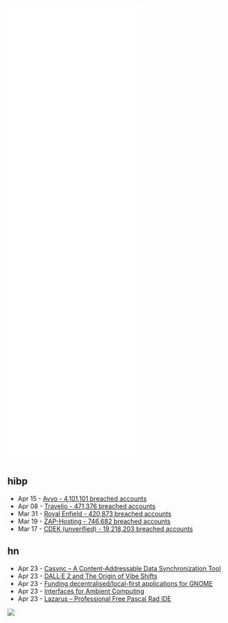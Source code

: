 ![Metrics](https://raw.githubusercontent.com/phixion/phixion/master/metrics.svg)

## hibp

<!--
for https://github.com/phixion/phixion/blob/main/.github/workflows/feeds.yml
-->
<!--START_SECTION:haveibeenpwnd-->
- Apr 15 - [Avvo - 4,101,101 breached accounts](https://haveibeenpwned.com/PwnedWebsites#Avvo)
- Apr 08 - [Travelio - 471,376 breached accounts](https://haveibeenpwned.com/PwnedWebsites#Travelio)
- Mar 31 - [Royal Enfield - 420,873 breached accounts](https://haveibeenpwned.com/PwnedWebsites#RoyalEnfield)
- Mar 19 - [ZAP-Hosting - 746,682 breached accounts](https://haveibeenpwned.com/PwnedWebsites#ZAPHosting)
- Mar 17 - [CDEK (unverified) - 19,218,203 breached accounts](https://haveibeenpwned.com/PwnedWebsites#CDEK)
<!--END_SECTION:haveibeenpwnd-->

## hn

<!--
for https://github.com/phixion/phixion/blob/main/.github/workflows/feeds.yml
-->
<!--START_SECTION:hn-->
- Apr 23 - [Casync – A Content-Addressable Data Synchronization Tool](https://github.com/systemd/casync)
- Apr 23 - [DALL·E 2 and The Origin of Vibe Shifts](https://every.to/divinations/dall-e-2-and-the-origin-of-vibe-shifts)
- Apr 23 - [Funding decentralised/local-first applications for GNOME](https://blog.ergaster.org/post/20220422-decentralised-local-first-applications/)
- Apr 23 - [Interfaces for Ambient Computing](https://ai.googleblog.com/2022/04/hidden-interfaces-for-ambient-computing.html)
- Apr 23 - [Lazarus – Professional Free Pascal Rad IDE](https://www.lazarus-ide.org/)
<!--END_SECTION:hn-->

<!--
for https://yhype.me
-->
![](https://hit.yhype.me/github/profile?user_id=13013670)
